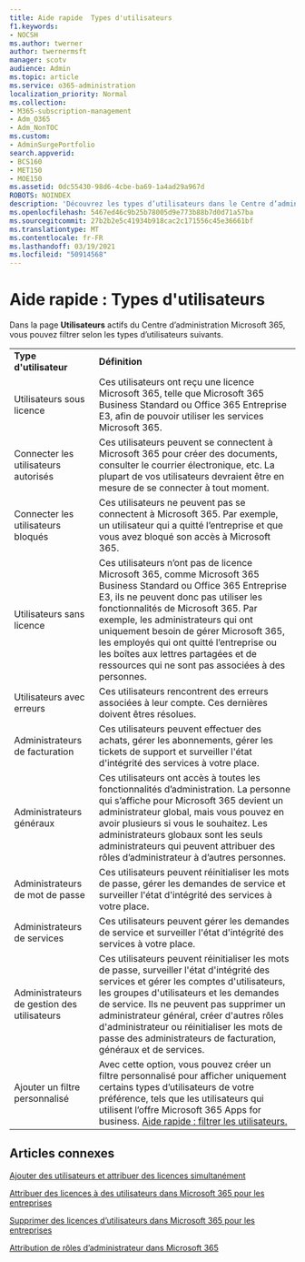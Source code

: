 ```yaml
---
title: Aide rapide  Types d'utilisateurs
f1.keywords:
- NOCSH
ms.author: twerner
author: twernermsft
manager: scotv
audience: Admin
ms.topic: article
ms.service: o365-administration
localization_priority: Normal
ms.collection:
- M365-subscription-management
- Adm_O365
- Adm_NonTOC
ms.custom:
- AdminSurgePortfolio
search.appverid:
- BCS160
- MET150
- MOE150
ms.assetid: 0dc55430-98d6-4cbe-ba69-1a4ad29a967d
ROBOTS: NOINDEX
description: 'Découvrez les types d’utilisateurs dans le Centre d’administration. '
ms.openlocfilehash: 5467ed46c9b25b78005d9e773b88b7d0d71a57ba
ms.sourcegitcommit: 27b2b2e5c41934b918cac2c171556c45e36661bf
ms.translationtype: MT
ms.contentlocale: fr-FR
ms.lasthandoff: 03/19/2021
ms.locfileid: "50914568"
---
```

# <a name="quick-help-types-of-users"></a>Aide rapide : Types d'utilisateurs

Dans la page **Utilisateurs** actifs du Centre d’administration Microsoft 365, vous pouvez filtrer selon les types d’utilisateurs suivants. 
  
|||
|:-----|:-----|
|**Type d'utilisateur** <br/> |**Définition** <br/> |
|Utilisateurs sous licence  <br/> |Ces utilisateurs ont reçu une licence Microsoft 365, telle que Microsoft 365 Business Standard ou Office 365 Entreprise E3, afin de pouvoir utiliser les services Microsoft 365.  <br/> |
|Connecter les utilisateurs autorisés  <br/> |Ces utilisateurs peuvent se connectent à Microsoft 365 pour créer des documents, consulter le courrier électronique, etc. La plupart de vos utilisateurs devraient être en mesure de se connecter à tout moment.  <br/> |
|Connecter les utilisateurs bloqués  <br/> |Ces utilisateurs ne peuvent pas se connectent à Microsoft 365. Par exemple, un utilisateur qui a quitté l’entreprise et que vous avez bloqué son accès à Microsoft 365.  <br/> |
|Utilisateurs sans licence  <br/> |Ces utilisateurs n’ont pas de licence Microsoft 365, comme Microsoft 365 Business Standard ou Office 365 Entreprise E3, ils ne peuvent donc pas utiliser les fonctionnalités de Microsoft 365. Par exemple, les administrateurs qui ont uniquement besoin de gérer Microsoft 365, les employés qui ont quitté l’entreprise ou les boîtes aux lettres partagées et de ressources qui ne sont pas associées à des personnes.  <br/> |
|Utilisateurs avec erreurs  <br/> |Ces utilisateurs rencontrent des erreurs associées à leur compte. Ces dernières doivent êtres résolues.  <br/> |
|Administrateurs de facturation  <br/> |Ces utilisateurs peuvent effectuer des achats, gérer les abonnements, gérer les tickets de support et surveiller l'état d'intégrité des services à votre place.  <br/> |
|Administrateurs généraux  <br/> |Ces utilisateurs ont accès à toutes les fonctionnalités d’administration. La personne qui s’affiche pour Microsoft 365 devient un administrateur global, mais vous pouvez en avoir plusieurs si vous le souhaitez. Les administrateurs globaux sont les seuls administrateurs qui peuvent attribuer des rôles d’administrateur à d’autres personnes.  <br/> |
|Administrateurs de mot de passe  <br/> |Ces utilisateurs peuvent réinitialiser les mots de passe, gérer les demandes de service et surveiller l'état d'intégrité des services à votre place.  <br/> |
|Administrateurs de services  <br/> |Ces utilisateurs peuvent gérer les demandes de service et surveiller l'état d'intégrité des services à votre place.  <br/> |
|Administrateurs de gestion des utilisateurs  <br/> |Ces utilisateurs peuvent réinitialiser les mots de passe, surveiller l'état d'intégrité des services et gérer les comptes d'utilisateurs, les groupes d'utilisateurs et les demandes de service. Ils ne peuvent pas supprimer un administrateur général, créer d'autres rôles d'administrateur ou réinitialiser les mots de passe des administrateurs de facturation, généraux et de services.  <br/> |
|Ajouter un filtre personnalisé  <br/> |Avec cette option, vous pouvez créer un filtre personnalisé pour afficher uniquement certains types d’utilisateurs de votre préférence, tels que les utilisateurs qui utilisent l’offre Microsoft 365 Apps for business. [Aide rapide : filtrer les utilisateurs.](../add-users/create-edit-or-delete-a-custom-user-view.md)  <br/> |
   
## <a name="related-articles"></a>Articles connexes

[Ajouter des utilisateurs et attribuer des licences simultanément](../add-users/add-users.md)
    
[Attribuer des licences à des utilisateurs dans Microsoft 365 pour les entreprises](../manage/assign-licenses-to-users.md)
    
[Supprimer des licences d’utilisateurs dans Microsoft 365 pour les entreprises](../manage/remove-licenses-from-users.md)
    
[Attribution de rôles d’administrateur dans Microsoft 365](../add-users/assign-admin-roles.md)
